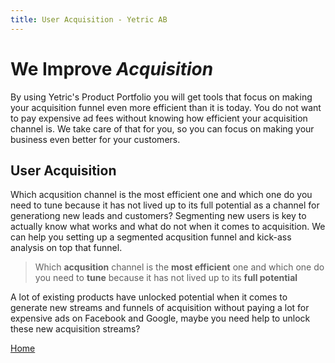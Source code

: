 ```yaml
---
title: User Acquisition - Yetric AB
---
```


# We Improve _Acquisition_

By using Yetric's Product Portfolio you will get tools that focus on making your acquisition funnel even more efficient than it is today. You do not want to pay expensive ad fees without knowing how efficient your acquisition channel is. We take care of that for you, so you can focus on making your business even better for your customers.

## User Acquisition

Which acqusition channel is the most efficient one and which one do you need to tune because it has not lived up to its full potential as a channel for generationg new leads and customers? Segmenting new users is key to actually know what works and what do not when it comes to acquisition. We can help you setting up a segmented acqusition funnel and kick-ass analysis on top that funnel.

> Which **acqusition** channel is the **most efficient** one and which one do you need to **tune** because it has not lived up to its **full potential**

A lot of existing products have unlocked potential when it comes to generate new streams and funnels of acquisition without paying a lot for expensive ads on Facebook and Google, maybe you need help to unlock these new acquisition streams?

[Home](/)
